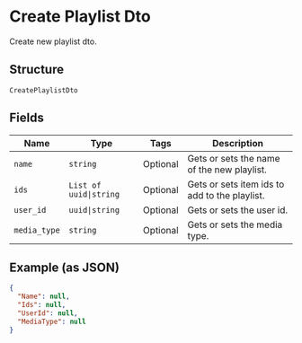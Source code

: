 
# Create Playlist Dto

Create new playlist dto.

## Structure

`CreatePlaylistDto`

## Fields

| Name | Type | Tags | Description |
|  --- | --- | --- | --- |
| `name` | `string` | Optional | Gets or sets the name of the new playlist. |
| `ids` | `List of uuid\|string` | Optional | Gets or sets item ids to add to the playlist. |
| `user_id` | `uuid\|string` | Optional | Gets or sets the user id. |
| `media_type` | `string` | Optional | Gets or sets the media type. |

## Example (as JSON)

```json
{
  "Name": null,
  "Ids": null,
  "UserId": null,
  "MediaType": null
}
```

